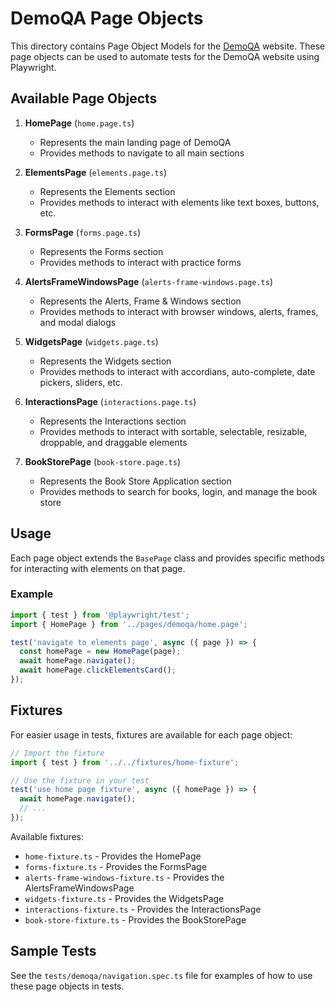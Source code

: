 # DemoQA Page Objects

This directory contains Page Object Models for the [DemoQA](https://demoqa.com/) website. These page objects can be used to automate tests for the DemoQA website using Playwright.

## Available Page Objects

1. **HomePage** (`home.page.ts`)
   - Represents the main landing page of DemoQA
   - Provides methods to navigate to all main sections

2. **ElementsPage** (`elements.page.ts`)
   - Represents the Elements section
   - Provides methods to interact with elements like text boxes, buttons, etc.

3. **FormsPage** (`forms.page.ts`)
   - Represents the Forms section
   - Provides methods to interact with practice forms

4. **AlertsFrameWindowsPage** (`alerts-frame-windows.page.ts`)
   - Represents the Alerts, Frame & Windows section
   - Provides methods to interact with browser windows, alerts, frames, and modal dialogs

5. **WidgetsPage** (`widgets.page.ts`)
   - Represents the Widgets section
   - Provides methods to interact with accordians, auto-complete, date pickers, sliders, etc.

6. **InteractionsPage** (`interactions.page.ts`)
   - Represents the Interactions section
   - Provides methods to interact with sortable, selectable, resizable, droppable, and draggable elements

7. **BookStorePage** (`book-store.page.ts`)
   - Represents the Book Store Application section
   - Provides methods to search for books, login, and manage the book store

## Usage

Each page object extends the `BasePage` class and provides specific methods for interacting with elements on that page.

### Example

```typescript
import { test } from '@playwright/test';
import { HomePage } from '../pages/demoqa/home.page';

test('navigate to elements page', async ({ page }) => {
  const homePage = new HomePage(page);
  await homePage.navigate();
  await homePage.clickElementsCard();
});
```

## Fixtures

For easier usage in tests, fixtures are available for each page object:

```typescript
// Import the fixture
import { test } from '../../fixtures/home-fixture';

// Use the fixture in your test
test('use home page fixture', async ({ homePage }) => {
  await homePage.navigate();
  // ...
});
```

Available fixtures:
- `home-fixture.ts` - Provides the HomePage
- `forms-fixture.ts` - Provides the FormsPage
- `alerts-frame-windows-fixture.ts` - Provides the AlertsFrameWindowsPage
- `widgets-fixture.ts` - Provides the WidgetsPage
- `interactions-fixture.ts` - Provides the InteractionsPage
- `book-store-fixture.ts` - Provides the BookStorePage

## Sample Tests

See the `tests/demoqa/navigation.spec.ts` file for examples of how to use these page objects in tests.